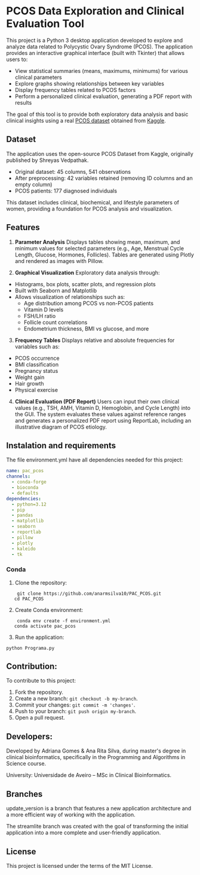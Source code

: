 # PCOS Data Exploration and Clinical Evaluation Tool
This project is a Python 3 desktop application developed to explore and analyze data related to Polycystic Ovary Syndrome (PCOS).
The application provides an interactive graphical interface (built with Tkinter) that allows users to:

- View statistical summaries (means, maximums, minimums) for various clinical parameters
- Explore graphs showing relationships between key variables
- Display frequency tables related to PCOS factors
- Perform a personalized clinical evaluation, generating a PDF report with results

The goal of this tool is to provide both exploratory data analysis and basic clinical insights using a real [PCOS dataset](https://www.kaggle.com/datasets/shreyasvedpathak/pcos-dataset/data) obtained from [Kaggle](https://www.kaggle.com/).

## Dataset
The application uses the open-source PCOS Dataset from Kaggle, originally published by Shreyas Vedpathak.
- Original dataset: 45 columns, 541 observations
- After preprocessing: 42 variables retained (removing ID columns and an empty column)
- PCOS patients: 177 diagnosed individuals

This dataset includes clinical, biochemical, and lifestyle parameters of women, providing a foundation for PCOS analysis and visualization.

## Features
1. **Parameter Analysis**
Displays tables showing mean, maximum, and minimum values for selected parameters (e.g., Age, Menstrual Cycle Length, Glucose, Hormones, Follicles).
Tables are generated using Plotly and rendered as images with Pillow.

2. **Graphical Visualization**
Exploratory data analysis through:
- Histograms, box plots, scatter plots, and regression plots
- Built with Seaborn and Matplotlib
- Allows visualization of relationships such as:
    - Age distribution among PCOS vs non-PCOS patients
    - Vitamin D levels
    - FSH/LH ratio
    - Follicle count correlations
    - Endometrium thickness, BMI vs glucose, and more

3. **Frequency Tables**
Displays relative and absolute frequencies for variables such as:
- PCOS occurrence
- BMI classification
- Pregnancy status
- Weight gain
- Hair growth
- Physical exercise

4. **Clinical Evaluation (PDF Report)**
Users can input their own clinical values (e.g., TSH, AMH, Vitamin D, Hemoglobin, and Cycle Length) into the GUI.
The system evaluates these values against reference ranges and generates a personalized PDF report using ReportLab, including an illustrative diagram of PCOS etiology.

## Instalation and requirements
The file environment.yml have all dependencies needed for this project:
```yaml
name: pac_pcos
channels:
  - conda-forge
  - bioconda
  - defaults
dependencies:
  - python=3.12
  - pip
  - pandas
  - matplotlib
  - seaborn
  - reportlab
  - pillow
  - plotly
  - kaleido
  - tk
```
### Conda
1. Clone the repository:
```
    git clone https://github.com/anarmsilva10/PAC_PCOS.git
   cd PAC_PCOS
```
2. Create Conda environment:
```
    conda env create -f environment.yml
   conda activate pac_pcos
```
3. Run the application:
```
python Programa.py
```

## Contribution:
To contribute to this project:
1. Fork the repository.
2. Create a new branch: `git checkout -b my-branch`.
3. Commit your changes: `git commit -m 'changes'`.
4. Push to your branch: `git push origin my-branch`.
5. Open a pull request.

## Developers:
Developed by Adriana Gomes & Ana Rita Silva, during master's degree in clinical bioinformatics, specifically in the Programming and Algorithms in Science course.

University: Universidade de Aveiro – MSc in Clinical Bioinformatics.

## Branches
update_version is a branch that features a new application architecture and a more efficient way of working with the application.

The streamlite branch was created with the goal of transforming the initial application into a more complete and user-friendly application.

## License
This project is licensed under the terms of the MIT License.
